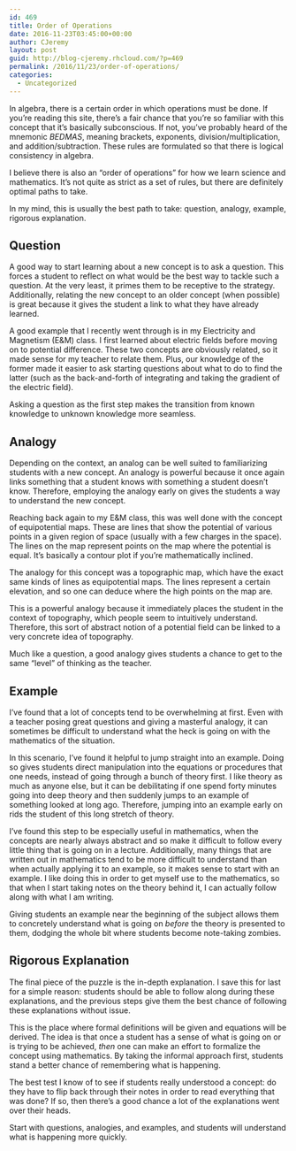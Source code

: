```yaml
---
id: 469
title: Order of Operations
date: 2016-11-23T03:45:00+00:00
author: CJeremy
layout: post
guid: http://blog-cjeremy.rhcloud.com/?p=469
permalink: /2016/11/23/order-of-operations/
categories:
  - Uncategorized
---
```

In algebra, there is a certain order in which operations must be done. If you&#8217;re reading this site, there&#8217;s a fair chance that you&#8217;re so familiar with this concept that it&#8217;s basically subconscious. If not, you&#8217;ve probably heard of the mnemonic _BEDMAS_, meaning brackets, exponents, division/multiplication, and addition/subtraction. These rules are formulated so that there is logical consistency in algebra.

I believe there is also an &#8220;order of operations&#8221; for how we learn science and mathematics. It&#8217;s not quite as strict as a set of rules, but there are definitely optimal paths to take.

In my mind, this is usually the best path to take: question, analogy, example, rigorous explanation.

## Question

A good way to start learning about a new concept is to ask a question. This forces a student to reflect on what would be the best way to tackle such a question. At the very least, it primes them to be receptive to the strategy. Additionally, relating the new concept to an older concept (when possible) is great because it gives the student a link to what they have already learned.

A good example that I recently went through is in my Electricity and Magnetism (E&M) class. I first learned about electric fields before moving on to potential difference. These two concepts are obviously related, so it made sense for my teacher to relate them. Plus, our knowledge of the former made it easier to ask starting questions about what to do to find the latter (such as the back-and-forth of integrating and taking the gradient of the electric field).

Asking a question as the first step makes the transition from known knowledge to unknown knowledge more seamless.

## Analogy

Depending on the context, an analog can be well suited to familiarizing students with a new concept. An analogy is powerful because it once again links something that a student knows with something a student doesn&#8217;t know. Therefore, employing the analogy early on gives the students a way to understand the new concept.

Reaching back again to my E&M class, this was well done with the concept of equipotential maps. These are lines that show the potential of various points in a given region of space (usually with a few charges in the space). The lines on the map represent points on the map where the potential is equal. It&#8217;s basically a contour plot if you&#8217;re mathematically inclined.

The analogy for this concept was a topographic map, which have the exact same kinds of lines as equipotential maps. The lines represent a certain elevation, and so one can deduce where the high points on the map are.

This is a powerful analogy because it immediately places the student in the context of topography, which people seem to intuitively understand. Therefore, this sort of abstract notion of a potential field can be linked to a very concrete idea of topography.

Much like a question, a good analogy gives students a chance to get to the same &#8220;level&#8221; of thinking as the teacher.

## Example

I&#8217;ve found that a lot of concepts tend to be overwhelming at first. Even with a teacher posing great questions and giving a masterful analogy, it can sometimes be difficult to understand what the heck is going on with the mathematics of the situation.

In this scenario, I&#8217;ve found it helpful to jump straight into an example. Doing so gives students direct manipulation into the equations or procedures that one needs, instead of going through a bunch of theory first. I like theory as much as anyone else, but it can be debilitating if one spend forty minutes going into deep theory and then suddenly jumps to an example of something looked at long ago. Therefore, jumping into an example early on rids the student of this long stretch of theory.

I&#8217;ve found this step to be especially useful in mathematics, when the concepts are nearly always abstract and so make it difficult to follow every little thing that is going on in a lecture. Additionally, many things that are written out in mathematics tend to be more difficult to understand than when actually applying it to an example, so it makes sense to start with an example. I like doing this in order to get myself use to the mathematics, so that when I start taking notes on the theory behind it, I can actually follow along with what I am writing.

Giving students an example near the beginning of the subject allows them to concretely understand what is going on _before_ the theory is presented to them, dodging the whole bit where students become note-taking zombies.

## Rigorous Explanation

The final piece of the puzzle is the in-depth explanation. I save this for last for a simple reason: students should be able to follow along during these explanations, and the previous steps give them the best chance of following these explanations without issue.

This is the place where formal definitions will be given and equations will be derived. The idea is that once a student has a sense of what is going on or is trying to be achieved, _then_ one can make an effort to formalize the concept using mathematics. By taking the informal approach first, students stand a better chance of remembering what is happening.

The best test I know of to see if students really understood a concept: do they have to flip back through their notes in order to read everything that was done? If so, then there&#8217;s a good chance a lot of the explanations went over their heads.

Start with questions, analogies, and examples, and students will understand what is happening more quickly.